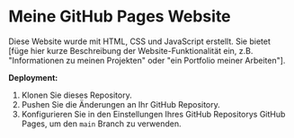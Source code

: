 # Meine GitHub Pages Website

Diese Website wurde mit HTML, CSS und JavaScript erstellt.  Sie bietet [füge hier kurze Beschreibung der Website-Funktionalität ein, z.B.  "Informationen zu meinen Projekten" oder "ein Portfolio meiner Arbeiten"].

**Deployment:**

1. Klonen Sie dieses Repository.
2. Pushen Sie die Änderungen an Ihr GitHub Repository.
3. Konfigurieren Sie in den Einstellungen Ihres GitHub Repositorys GitHub Pages, um den `main` Branch zu verwenden.

